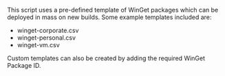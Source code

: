 This script uses a pre-defined template of WinGet packages which can be deployed in mass on new builds. Some example templates included are:

* winget-corporate.csv
* winget-personal.csv
* winget-vm.csv

Custom templates can also be created by adding the required WinGet Package ID.

